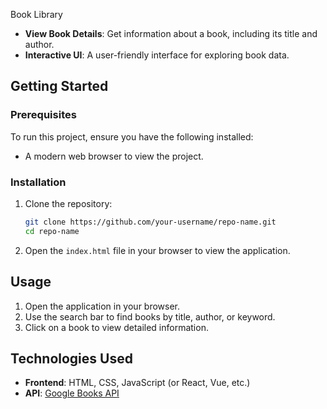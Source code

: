 Book Library

- **View Book Details**: Get information about a book, including its title and author.
- **Interactive UI**: A user-friendly interface for exploring book data.

## Getting Started

### Prerequisites

To run this project, ensure you have the following installed:
- A modern web browser to view the project.

### Installation

1. Clone the repository:
   ```bash
   git clone https://github.com/your-username/repo-name.git
   cd repo-name
   ```

2. Open the `index.html` file in your browser to view the application.

## Usage

1. Open the application in your browser.
2. Use the search bar to find books by title, author, or keyword.
3. Click on a book to view detailed information.

## Technologies Used

- **Frontend**: HTML, CSS, JavaScript (or React, Vue, etc.)
- **API**: [Google Books API](https://developers.google.com/books/docs/overview)